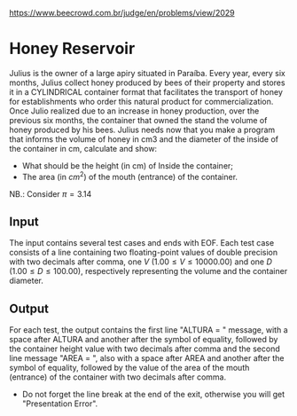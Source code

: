 https://www.beecrowd.com.br/judge/en/problems/view/2029

# Honey Reservoir

Julius is the owner of a large apiry situated in Paraíba. Every year, every
six months, Julius collect honey produced by bees of their property and stores
it in a CYLINDRICAL container format that facilitates the transport of honey
for establishments who order this natural product for commercialization. Once
Julio realized due to an increase in honey production, over the previous six
months, the container that owned the stand the volume of honey produced by his
bees. Julius needs now that you make a program that informs the volume of
honey in cm3 and the diameter of the inside of the container in cm, calculate
and show:

- What should be the height (in cm) of Inside the container;
- The area (in $cm^2$) of the mouth (entrance) of the container.

NB.: Consider $\pi = 3.14$

## Input

The input contains several test cases and ends with EOF. Each test case
consists of a line containing two floating-point values of double precision
with two decimals after comma, one $V$ ($1.00 \leq V \leq 10000.00$) and one
$D$ ($1.00 \leq D \leq 100.00$), respectively representing the volume and the
container diameter.

## Output

For each test, the output contains the first line "ALTURA = " message, with a
space after ALTURA and another after the symbol of equality, followed by the
container height value with two decimals after comma and the second line
message "AREA = ", also with a space after AREA and another after the symbol
of equality, followed by the value of the area of the mouth (entrance) of the
container with two decimals after comma.

- Do not forget the line break at the end of the exit, otherwise you will get
  "Presentation Error".
